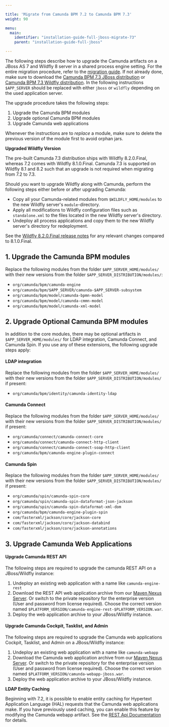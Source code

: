 ```yaml
---

title: 'Migrate from Camunda BPM 7.2 to Camunda BPM 7.3'
weight: 90

menu:
  main:
    identifier: "installation-guide-full-jboss-migrate-73"
    parent: "installation-guide-full-jboss"

---
```


The following steps describe how to upgrade the Camunda artifacts on a JBoss AS
7 and Wildfly 8 server in a shared process engine setting. For the entire
migration procedure, refer to the [migration guide][migration-guide]. If not
already done, make sure to download the [Camunda BPM 7.3 JBoss distribution][jboss-distro]
or [Camunda BPM 7.3 Wildfly distribution][wildfly-distro]. In the following instructions
`$APP_SERVER` should be replaced with either `jboss` or `wildfly` depending on
the used application server.

The upgrade procedure takes the following steps:

1. Upgrade the Camunda BPM modules
2. Upgrade optional Camunda BPM modules
3. Upgrade Camunda web applications

Whenever the instructions are to *replace* a module, make sure to delete the previous version of the module first to avoid orphan jars.

<div class="alert alert-info">
  <p><strong>Upgraded Wildfly Version</strong></p>
  <p>
    The pre-built Camunda 7.3 distribution ships with Wildfly 8.2.0.Final, whereas 7.2 comes with Wildfly 8.1.0.Final.
    Camunda 7.3 is supported on Wildfly 8.1 and 8.2 such that an upgrade is not required when migrating from 7.2 to 7.3.
  </p>
  <p>
    Should you want to upgrade Wildfly along with Camunda, perform the following steps either before or after upgrading Camunda:
  </p>
  <p>
    <ul>
      <li>Copy all your Camunda-related modules from <code>$WILDFLY_HOME/modules</code> to the new Wildfly server's <code>module</code>-directory.</li>
      <li>Apply all modifications to Wildfly configuration files such as <code>standalone.xml</code> to the files located in the new Wildfly server's directory.</li>
      <li>Undeploy all process applications and copy them to the new Wildfly server's directory for redeployment.</li>
    </ul>
  </p>
  <p>
    See the <a href="http://wildfly.org/news/2014/11/20/WildFly82-Final-Released/">Wildfly 8.2.0.Final release notes</a> for any relevant changes compared to 8.1.0.Final.
  </p>
</div>



## 1. Upgrade the Camunda BPM modules

Replace the following modules from the folder `$APP_SERVER_HOME/modules/` with their new versions from the folder `$APP_SERVER_DISTRIBUTION/modules/`:

* `org/camunda/bpm/camunda-engine`
* `org/camunda/bpm/$APP_SERVER/camunda-$APP_SERVER-subsystem`
* `org/camunda/bpm/model/camunda-bpmn-model`
* `org/camunda/bpm/model/camunda-cmmn-model`
* `org/camunda/bpm/model/camunda-xml-model`



## 2. Upgrade Optional Camunda BPM modules

In addition to the core modules, there may be optional artifacts in `$APP_SERVER_HOME/modules/` for LDAP integration, Camunda Connect, and Camunda Spin.
If you use any of these extensions, the following upgrade steps apply:

#### LDAP integration

Replace the following modules from the folder `$APP_SERVER_HOME/modules/` with their new versions from the folder `$APP_SERVER_DISTRIBUTION/modules/` if present:

* `org/camunda/bpm/identity/camunda-identity-ldap`

#### Camunda Connect

Replace the following modules from the folder `$APP_SERVER_HOME/modules/` with their new versions from the folder `$APP_SERVER_DISTRIBUTION/modules/` if present:

* `org/camunda/connect/camunda-connect-core`
* `org/camunda/connect/camunda-connect-http-client`
* `org/camunda/connect/camunda-connect-soap-http-client`
* `org/camunda/bpm/camunda-engine-plugin-connect`

#### Camunda Spin

Replace the following modules from the folder `$APP_SERVER_HOME/modules/` with their new versions from the folder `$APP_SERVER_DISTRIBUTION/modules/` if present:

* `org/camunda/spin/camunda-spin-core`
* `org/camunda/spin/camunda-spin-dataformat-json-jackson`
* `org/camunda/spin/camunda-spin-dataformat-xml-dom`
* `org/camunda/bpm/camunda-engine-plugin-spin`
* `com/fasterxml/jackson/core/jackson-core`
* `com/fasterxml/jackson/core/jackson-databind`
* `com/fasterxml/jackson/core/jackson-annotations`



## 3. Upgrade Camunda Web Applications

#### Upgrade Camunda REST API

The following steps are required to upgrade the camunda REST API on a JBoss/Wildfly instance:

1. Undeploy an existing web application with a name like `camunda-engine-rest`
2. Download the REST API web application archive from our [Maven Nexus Server][engine-rest]. Or switch to the private repository for
   the enterprise version (User and password from license required). Choose the correct version named `$PLATFORM_VERSION/camunda-engine-rest-$PLATFORM_VERSION.war`.
3. Deploy the web application archive to your JBoss/Wildfly instance.

#### Upgrade Camunda Cockpit, Tasklist, and Admin

The following steps are required to upgrade the Camunda web applications Cockpit, Tasklist, and Admin on a JBoss/Wildfly instance:

1. Undeploy an existing web application with a name like `camunda-webapp`
2. Download the Camunda web application archive from our [Maven Nexus Server][webapp-jboss].
   Or switch to the private repository for the enterprise version (User and password from license required).
   Choose the correct version named `$PLATFORM_VERSION/camunda-webapp-jboss.war`.
3. Deploy the web application archive to your JBoss/Wildfly instance.

<div class="alert alert-info">
  <p><strong>LDAP Entity Caching</strong></p>
  <p>Beginning with 7.2, it is possible to enable entity caching for Hypertext Application Language (HAL) requests that the Camunda web applications make. If you have previously used caching, you can enable this feature by modifying the Camunda webapp artifact. See the <a href="ref:/api-references/rest/#overview-hypertext-application-language-hal-caching-of-hal-relations">REST Api Documentation</a> for details.</p>
</div>



[migration-guide]: ref:/guides/migration-guide/#migrate-from-camunda-bpm-72-to-73
[jboss-distro]: https://app.camunda.com/nexus/content/groups/public/org/camunda/bpm/jboss/camunda-bpm-jboss/
[wildfly-distro]: https://app.camunda.com/nexus/content/groups/public/org/camunda/bpm/wildfly/camunda-bpm-wildfly/
[engine-rest]: https://app.camunda.com/nexus/content/groups/public/org/camunda/bpm/camunda-engine-rest/
[webapp-jboss]: https://app.camunda.com/nexus/content/groups/public/org/camunda/bpm/webapp/camunda-webapp-jboss/
